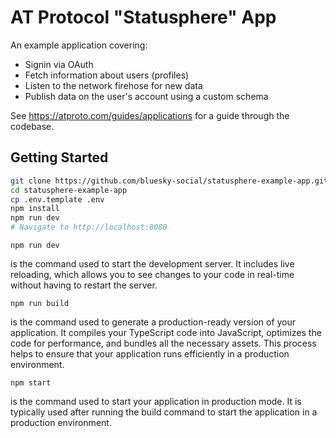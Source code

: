 # AT Protocol "Statusphere" App

An example application covering:

- Signin via OAuth
- Fetch information about users (profiles)
- Listen to the network firehose for new data
- Publish data on the user's account using a custom schema

See https://atproto.com/guides/applications for a guide through the codebase.

## Getting Started

```sh
git clone https://github.com/bluesky-social/statusphere-example-app.git
cd statusphere-example-app
cp .env.template .env
npm install
npm run dev
# Navigate to http://localhost:8080
```
```
npm run dev
```
 is the command used to start the development server. It includes live reloading, which allows you to see changes to your code in real-time without having to restart the server.

```
npm run build
```
 is the command used to generate a production-ready version of your application. It compiles your TypeScript code into JavaScript, optimizes the code for performance, and bundles all the necessary assets. This process helps to ensure that your application runs efficiently in a production environment.

 ```
 npm start
 ```
 is the command used to start your application in production mode. It is typically used after running the build command to start the application in a production environment.



